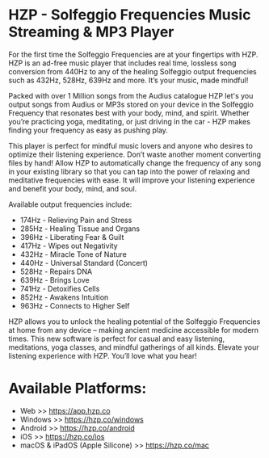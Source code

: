 # HZP - Solfeggio Frequencies Music Streaming & MP3 Player

For the first time the Solfeggio Frequencies are at your fingertips with HZP. HZP is an ad-free music player that includes real time, lossless song conversion from 440Hz to any of the healing Solfeggio output frequencies such as 432Hz, 528Hz, 639Hz and more. It’s your music, made mindful!

Packed with over 1 Million songs from the Audius catalogue HZP let's you output songs from Audius or MP3s stored on your device in the Solfeggio Frequency that resonates best with your body, mind, and spirit. Whether you’re practicing yoga, meditating, or just driving in the car - HZP makes finding your frequency as easy as pushing play.

This player is perfect for mindful music lovers and anyone who desires to optimize their listening experience. Don’t waste another moment converting files by hand! Allow HZP to automatically change the frequency of any song in your existing library so that you can tap into the power of relaxing and meditative frequencies with ease. It will improve your listening experience and benefit your body, mind, and soul.

Available output frequencies include:
- 174Hz - Relieving Pain and Stress
- 285Hz - Healing Tissue and Organs
- 396Hz - Liberating Fear & Guilt
- 417Hz - Wipes out Negativity
- 432Hz - Miracle Tone of Nature
- 440Hz - Universal Standard (Concert)
- 528Hz - Repairs DNA
- 639Hz - Brings Love
- 741Hz - Detoxifies Cells
- 852Hz - Awakens Intuition
- 963Hz - Connects to Higher Self

HZP allows you to unlock the healing potential of the Solfeggio Frequencies at home from any device – making ancient medicine accessible for modern times. This new software is perfect for casual and easy listening, meditations, yoga classes, and mindful gatherings of all kinds. Elevate your listening experience with HZP. You’ll love what you hear!

# Available Platforms:
- Web >> https://app.hzp.co
- Windows >> https://hzp.co/windows
- Android >> https://hzp.co/android
- iOS >> https://hzp.co/ios
- macOS & iPadOS (Apple Silicone)  >> https://hzp.co/mac
